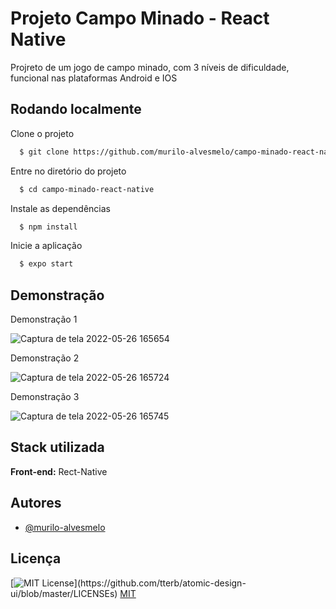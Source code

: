 
# Projeto Campo Minado - React Native
 
Projreto de um jogo de campo minado, com 3 níveis de dificuldade, funcional nas plataformas Android e IOS


## Rodando localmente

Clone o projeto

```bash
  $ git clone https://github.com/murilo-alvesmelo/campo-minado-react-native.git
```

Entre no diretório do projeto

```bash
  $ cd campo-minado-react-native
```

Instale as dependências

```bash
  $ npm install
```

Inicie a aplicação

```bash
  $ expo start
```


## Demonstração

Demonstração 1

![Captura de tela 2022-05-26 165654](https://user-images.githubusercontent.com/83835393/170567405-4cc00043-b3e2-4fdd-b0d9-8955f3ae66d7.png)

Demonstração 2

![Captura de tela 2022-05-26 165724](https://user-images.githubusercontent.com/83835393/170567482-5fe249f0-d45b-400f-9a87-34cff9e1dc41.png)

Demonstração 3

![Captura de tela 2022-05-26 165745](https://user-images.githubusercontent.com/83835393/170567540-396a4acc-89d8-4005-8d18-1b11c3c27e17.png)



## Stack utilizada

**Front-end:** Rect-Native


## Autores

- [@murilo-alvesmelo](https://github.com/murilo-alvesmelo)


## Licença
[![MIT License](https://img.shields.io/apm/l/atomic-design-ui.svg?)](https://github.com/tterb/atomic-design-ui/blob/master/LICENSEs)
[MIT](https://choosealicense.com/licenses/mit/)
